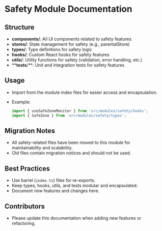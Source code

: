 # Safety Module Documentation

## Structure

- **components/**: All UI components related to safety features
- **stores/**: State management for safety (e.g., parentalStore)
- **types/**: Type definitions for safety logic
- **hooks/**: Custom React hooks for safety features
- **utils/**: Utility functions for safety (validation, error handling, etc.)
- ****tests**/**: Unit and integration tests for safety features

## Usage

- Import from the module index files for easier access and encapsulation.
- Example:

  ```ts
  import { useSafeZoneMonitor } from 'src/modules/safety/hooks';
  import { SafeZone } from 'src/modules/safety/types';
  ```

## Migration Notes

- All safety-related files have been moved to this module for maintainability and scalability.
- Old files contain migration notices and should not be used.

## Best Practices

- Use barrel (`index.ts`) files for re-exports.
- Keep types, hooks, utils, and tests modular and encapsulated.
- Document new features and changes here.

## Contributors

- Please update this documentation when adding new features or refactoring.
